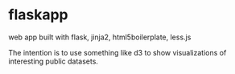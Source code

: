 flaskapp
========

web app built with flask, jinja2, html5boilerplate, less.js

The intention is to use something like d3 to show visualizations of interesting public datasets.
